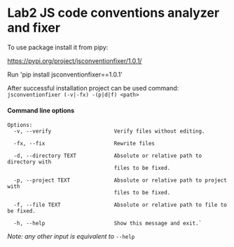 # Lab2 JS code conventions analyzer and fixer


To use package install it from pipy:

https://pypi.org/project/jsconventionfixer/1.0.1/


Run 'pip install jsconventionfixer==1.0.1'


After successful installation project can be used command:
`jsconventionfixer (-v|-fx) -(p|d|f) <path>`

#### Command line options
```text
Options:
  -v, --verify                    Verify files without editing.
   
  -fx, --fix                      Rewrite files

  -d, --directory TEXT            Absolute or relative path to directory with 
                                  files to be fixed.
  
  -p, --project TEXT              Absolute or relative path to project with 
                                  files to be fixed.
                                  
  -f, --file TEXT                 Absolute or relative path to file to be fixed.

  -h, --help                      Show this message and exit.`
  ```
  *Note: any other input is equivalent to* `--help`

  